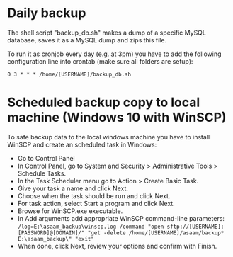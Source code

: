 # Daily backup
The shell script "backup_db.sh" makes a dump of a specific MySQL database, 
saves it as a MySQL dump and zips this file.

To run it as cronjob every day (e.g. at 3pm) you have to add the following 
configuration line into crontab (make sure all folders are setup):

    0 3 * * * /home/[USERNAME]/backup_db.sh

# Scheduled backup copy to local machine (Windows 10 with WinSCP)
To safe backup data to the local windows machine you have to install WinSCP 
and create an scheduled task in Windows:

- Go to Control Panel
- In Control Panel, go to System and Security > Administrative Tools > Schedule Tasks.
- In the Task Scheduler menu go to Action > Create Basic Task.
- Give your task a name and click Next.
- Choose when the task should be run and click Next.
- For task action, select Start a program and click Next.
- Browse for WinSCP.exe executable.
- In Add arguments add appropriate WinSCP command-line parameters:
    `/log=E:\asaam_backup\winscp.log /command "open sftp://[USERNAME]:[PASSWORD]@[DOMAIN]/" "get -delete /home/[USERNAME]/asaam/backup* E:\asaam_backup\" "exit"`
- When done, click Next, review your options and confirm with Finish.
